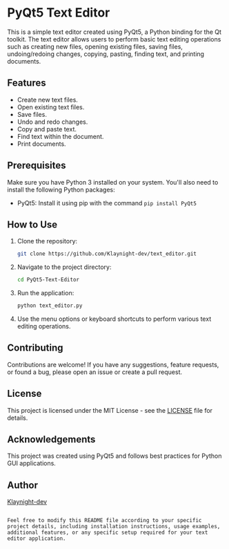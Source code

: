 # PyQt5 Text Editor

This is a simple text editor created using PyQt5, a Python binding for the Qt toolkit. The text editor allows users to perform basic text editing operations such as creating new files, opening existing files, saving files, undoing/redoing changes, copying, pasting, finding text, and printing documents.

## Features

- Create new text files.
- Open existing text files.
- Save files.
- Undo and redo changes.
- Copy and paste text.
- Find text within the document.
- Print documents.

## Prerequisites

Make sure you have Python 3 installed on your system. You'll also need to install the following Python packages:

- PyQt5: Install it using pip with the command `pip install PyQt5`

## How to Use

1. Clone the repository:

   ```bash
   git clone https://github.com/Klaynight-dev/text_editor.git
   ```

2. Navigate to the project directory:

   ```bash
   cd PyQt5-Text-Editor
   ```

3. Run the application:

   ```bash
   python text_editor.py
   ```

4. Use the menu options or keyboard shortcuts to perform various text editing operations.

## Contributing

Contributions are welcome! If you have any suggestions, feature requests, or found a bug, please open an issue or create a pull request.

## License

This project is licensed under the MIT License - see the [LICENSE](LICENSE) file for details.

## Acknowledgements

This project was created using PyQt5 and follows best practices for Python GUI applications.

## Author

[Klaynight-dev](https://github.com/klaynight-dev)
```

Feel free to modify this README file according to your specific project details, including installation instructions, usage examples, additional features, or any specific setup required for your text editor application.
